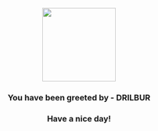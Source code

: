 <p align="center">
            <img src="https://raw.githubusercontent.com/PokeAPI/sprites/master/sprites/pokemon/529.png" width="150" height="150">
          </p>
          <h3 align="center">You have been greeted by - <b>DRILBUR</b></h3>
          <h3 align="center">Have a nice day!</h3>
